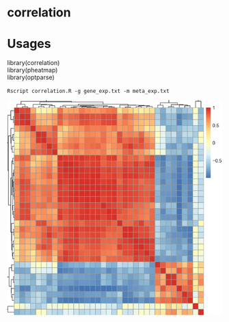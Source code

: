 # correlation
# Usages
library(correlation)  
library(pheatmap)  
library(optparse)  

`Rscript correlation.R -g gene_exp.txt -m meta_exp.txt`  

  
![image](https://github.com/doudoufeishangtian/correlation/blob/main/correlation_results.png)  

